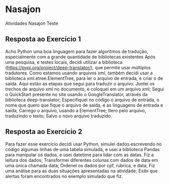 # Nasajon
Atividades Nasajon Teste
## Resposta ao Exercício 1
Acho Python uma boa linguagem para fazer algorítmos de tradução, especialmente com a grande quantidade de bibliotecas existentes Após uma pesquisa, e testes locais, decidi utilizar a biblioteca (https://pypi.org/project/deep-translator/), que permite usar múltiplos tradutores. Como estamos usando arquivos xml, também decidi usar a biblioteca xml.etree.ElementTree, para ler o arquivo de entrada, e criar o de saída.
Aqui estão as etapas que segui para traduzir o arquivo:
Juntei os trechos de arquivo xml no documento, e coloquei em um arquivo xml;
Segui o QuickStart presente no site usando o GoogleTranslator, através da biblioteca deep-translator;
Especifiquei no código o arquivo de entrada, o nome que quero que fique o arquivo de saída, e as linguagens de entrada e saída;
Carrego o arquivo, usando a ElementTree;
Itero pelo arquivo, traduzindo o texto;
Salvo o novo arquivo traduzido.

## Resposta ao Exercício 2

Para fazer esse exercício decidi usar Python, simulei dados escrevendo no código algumas linhas de uma tabela simulada, e usei a biblioteca Pandas para manipular os dados, e usei datetime para lidar com as datas.
Fiz a leitura dos dados;
Transformei diferentes colunas com dados de data em uma única chamada data;
Ordenei os dados por cpf, rubrica, e data;
Fiz uma análise para as duas situações apresentadas na atividade;
Exibi que alertas foram encontrados no exemplo simulado que fiz.
